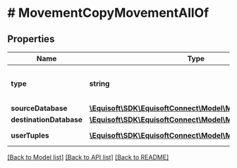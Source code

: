 # # MovementCopyMovementAllOf

## Properties

Name | Type | Description | Notes
------------ | ------------- | ------------- | -------------
**type** | **string** |  | [optional] [default to 'COPY']
**sourceDatabase** | [**\Equisoft\SDK\EquisoftConnect\Model\MovementDatabase**](MovementDatabase.md) |  | [optional]
**destinationDatabase** | [**\Equisoft\SDK\EquisoftConnect\Model\MovementDatabase**](MovementDatabase.md) |  | [optional]
**userTuples** | [**\Equisoft\SDK\EquisoftConnect\Model\MovementUserTuple[]**](MovementUserTuple.md) | List of user tuples. | [optional]

[[Back to Model list]](../../README.md#models) [[Back to API list]](../../README.md#endpoints) [[Back to README]](../../README.md)
